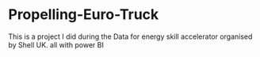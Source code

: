 # Propelling-Euro-Truck
This is a project I did during the Data for energy skill accelerator organised by Shell UK.
all with power BI
